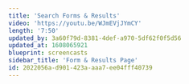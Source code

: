 ```yaml
---
title: 'Search Forms & Results'
video: 'https://youtu.be/WJmEVjJYmCY'
length: '7:50'
updated_by: 3a60f79d-8381-4def-a970-5df62f0f5d56
updated_at: 1608065921
blueprint: screencasts
sidebar_title: 'Form & Results Page'
id: 2022056a-d901-423a-aaa7-ee04fff40739
---
```

